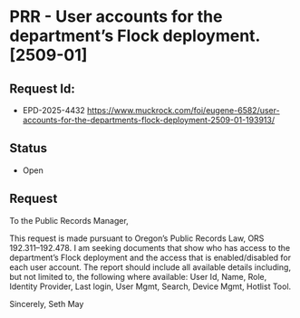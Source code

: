 # PRR - User accounts for the department’s Flock deployment. [2509-01]

## Request Id:
* EPD-2025-4432
https://www.muckrock.com/foi/eugene-6582/user-accounts-for-the-departments-flock-deployment-2509-01-193913/

## Status
* Open

## Request 
To the Public Records Manager,

This request is made pursuant to Oregon’s Public Records Law, ORS 192.311–192.478.
I am seeking documents that show who has access to the department’s Flock deployment and the access that is enabled/disabled for each user account. The report should include all available details including, but not limited to, the following where available: User Id, Name, Role, Identity Provider, Last login, User Mgmt, Search, Device Mgmt, Hotlist Tool.

Sincerely,
Seth May


